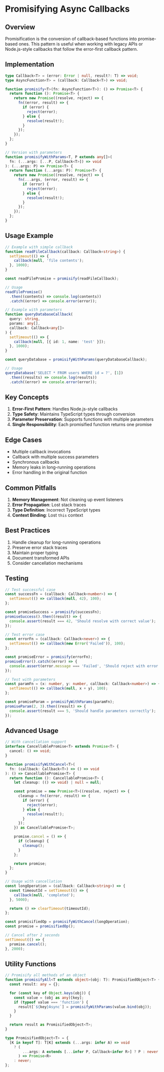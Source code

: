 # Promisifying Async Callbacks

## Overview

Promisification is the conversion of callback-based functions into promise-based
ones. This pattern is useful when working with legacy APIs or Node.js-style
callbacks that follow the error-first callback pattern.

## Implementation

```typescript
type Callback<T> = (error: Error | null, result?: T) => void;
type AsyncFunction<T> = (callback: Callback<T>) => void;

function promisify<T>(fn: AsyncFunction<T>): () => Promise<T> {
  return function (): Promise<T> {
    return new Promise((resolve, reject) => {
      fn((error, result) => {
        if (error) {
          reject(error);
        } else {
          resolve(result!);
        }
      });
    });
  };
}

// Version with parameters
function promisifyWithParams<T, P extends any[]>(
  fn: (...args: [...P, Callback<T>]) => void
): (...args: P) => Promise<T> {
  return function (...args: P): Promise<T> {
    return new Promise((resolve, reject) => {
      fn(...args, (error, result) => {
        if (error) {
          reject(error);
        } else {
          resolve(result!);
        }
      });
    });
  };
}
```

## Usage Example

```typescript
// Example with simple callback
function readFileCallback(callback: Callback<string>) {
  setTimeout(() => {
    callback(null, 'file contents');
  }, 1000);
}

const readFilePromise = promisify(readFileCallback);

// Usage
readFilePromise()
  .then((contents) => console.log(contents))
  .catch((error) => console.error(error));

// Example with parameters
function queryDatabaseCallback(
  query: string,
  params: any[],
  callback: Callback<any[]>
) {
  setTimeout(() => {
    callback(null, [{ id: 1, name: 'test' }]);
  }, 1000);
}

const queryDatabase = promisifyWithParams(queryDatabaseCallback);

// Usage
queryDatabase('SELECT * FROM users WHERE id = ?', [1])
  .then((results) => console.log(results))
  .catch((error) => console.error(error));
```

## Key Concepts

1. **Error-First Pattern**: Handles Node.js-style callbacks
2. **Type Safety**: Maintains TypeScript types through conversion
3. **Parameter Preservation**: Supports functions with multiple parameters
4. **Single Responsibility**: Each promisified function returns one promise

## Edge Cases

- Multiple callback invocations
- Callback with multiple success parameters
- Synchronous callbacks
- Memory leaks in long-running operations
- Error handling in the original function

## Common Pitfalls

1. **Memory Management**: Not cleaning up event listeners
2. **Error Propagation**: Lost stack traces
3. **Type Definition**: Incorrect TypeScript types
4. **Context Binding**: Lost `this` context

## Best Practices

1. Handle cleanup for long-running operations
2. Preserve error stack traces
3. Maintain proper typing
4. Document transformed APIs
5. Consider cancellation mechanisms

## Testing

```typescript
// Test successful case
const successFn = (callback: Callback<number>) => {
  setTimeout(() => callback(null, 42), 100);
};

const promiseSuccess = promisify(successFn);
promiseSuccess().then((result) => {
  console.assert(result === 42, 'Should resolve with correct value');
});

// Test error case
const errorFn = (callback: Callback<never>) => {
  setTimeout(() => callback(new Error('Failed')), 100);
};

const promiseError = promisify(errorFn);
promiseError().catch((error) => {
  console.assert(error.message === 'Failed', 'Should reject with error');
});

// Test with parameters
const paramFn = (x: number, y: number, callback: Callback<number>) => {
  setTimeout(() => callback(null, x + y), 100);
};

const promiseParam = promisifyWithParams(paramFn);
promiseParam(2, 3).then((result) => {
  console.assert(result === 5, 'Should handle parameters correctly');
});
```

## Advanced Usage

```typescript
// With cancellation support
interface CancellablePromise<T> extends Promise<T> {
  cancel: () => void;
}

function promisifyWithCancel<T>(
  fn: (callback: Callback<T>) => () => void
): () => CancellablePromise<T> {
  return function (): CancellablePromise<T> {
    let cleanup: (() => void) | null = null;

    const promise = new Promise<T>((resolve, reject) => {
      cleanup = fn((error, result) => {
        if (error) {
          reject(error);
        } else {
          resolve(result!);
        }
      });
    }) as CancellablePromise<T>;

    promise.cancel = () => {
      if (cleanup) {
        cleanup();
      }
    };

    return promise;
  };
}

// Usage with cancellation
const longOperation = (callback: Callback<string>) => {
  const timeoutId = setTimeout(() => {
    callback(null, 'completed');
  }, 5000);

  return () => clearTimeout(timeoutId);
};

const promisifiedOp = promisifyWithCancel(longOperation);
const promise = promisifiedOp();

// Cancel after 2 seconds
setTimeout(() => {
  promise.cancel();
}, 2000);
```

## Utility Functions

```typescript
// Promisify all methods of an object
function promisifyAll<T extends object>(obj: T): PromisifiedObject<T> {
  const result: any = {};

  for (const key of Object.keys(obj)) {
    const value = (obj as any)[key];
    if (typeof value === 'function') {
      result[`${key}Async`] = promisifyWithParams(value.bind(obj));
    }
  }

  return result as PromisifiedObject<T>;
}

type PromisifiedObject<T> = {
  [K in keyof T]: T[K] extends (...args: infer A) => void
    ? (
        ...args: A extends [...infer P, Callback<infer R>] ? P : never
      ) => Promise<R>
    : never;
};
```
